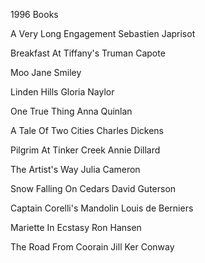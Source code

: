 1996 Books

A Very Long Engagement
Sebastien Japrisot

Breakfast At Tiffany's
Truman Capote

Moo
Jane Smiley

Linden Hills
Gloria Naylor

One True Thing
Anna Quinlan

A Tale Of Two Cities
Charles Dickens

Pilgrim At Tinker Creek
Annie Dillard

The Artist's Way
Julia Cameron

Snow Falling On Cedars
David Guterson

Captain Corelli's Mandolin
Louis de Berniers

Mariette In Ecstasy
Ron Hansen

The Road From Coorain
Jill Ker Conway
